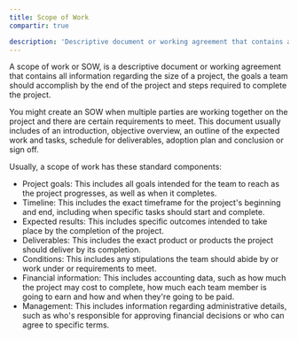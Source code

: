 ```yaml
---
title: Scope of Work
compartir: true

description: 'Descriptive document or working agreement that contains all information regarding the size of a project, the goals a team should accomplish by the end of the project and steps required to complete the project.'
---
```


A scope of work or SOW, is a descriptive document or working agreement that contains all information regarding the size of a project, the goals a team should accomplish by the end of the project and steps required to complete the project.

You might create an SOW when multiple parties are working together on the project and there are certain requirements to meet. This document usually includes of an introduction, objective overview, an outline of the expected work and tasks, schedule for deliverables, adoption plan and conclusion or sign off.

Usually, a scope of work has these standard components:

-   Project goals: This includes all goals intended for the team to reach as the project progresses, as well as when it completes.
-   Timeline: This includes the exact timeframe for the project's beginning and end, including when specific tasks should start and complete.
-   Expected results: This includes specific outcomes intended to take place by the completion of the project.
-   Deliverables: This includes the exact product or products the project should deliver by its completion.
-   Conditions: This includes any stipulations the team should abide by or work under or requirements to meet.
-   Financial information: This includes accounting data, such as how much the project may cost to complete, how much each team member is going to earn and how and when they're going to be paid.
-   Management: This includes information regarding administrative details, such as who's responsible for approving financial decisions or who can agree to specific terms.
